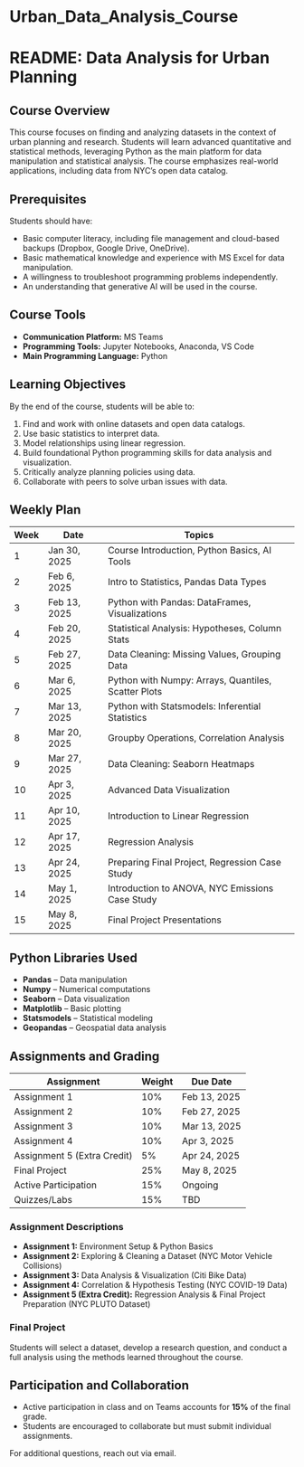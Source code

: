 # Urban_Data_Analysis_Course

# README: Data Analysis for Urban Planning

## Course Overview
This course focuses on finding and analyzing datasets in the context of urban planning and research. Students will learn advanced quantitative and statistical methods, leveraging Python as the main platform for data manipulation and statistical analysis. The course emphasizes real-world applications, including data from NYC’s open data catalog.

## Prerequisites
Students should have:
- Basic computer literacy, including file management and cloud-based backups (Dropbox, Google Drive, OneDrive).
- Basic mathematical knowledge and experience with MS Excel for data manipulation.
- A willingness to troubleshoot programming problems independently.
- An understanding that generative AI will be used in the course.

## Course Tools
- **Communication Platform:** MS Teams
- **Programming Tools:** Jupyter Notebooks, Anaconda, VS Code
- **Main Programming Language:** Python

## Learning Objectives
By the end of the course, students will be able to:
1. Find and work with online datasets and open data catalogs.
2. Use basic statistics to interpret data.
3. Model relationships using linear regression.
4. Build foundational Python programming skills for data analysis and visualization.
5. Critically analyze planning policies using data.
6. Collaborate with peers to solve urban issues with data.

## Weekly Plan
| Week | Date       | Topics |
|------|------------|--------------------------------------------------------|
| 1    | Jan 30, 2025 | Course Introduction, Python Basics, AI Tools |
| 2    | Feb 6, 2025  | Intro to Statistics, Pandas Data Types |
| 3    | Feb 13, 2025 | Python with Pandas: DataFrames, Visualizations |
| 4    | Feb 20, 2025 | Statistical Analysis: Hypotheses, Column Stats |
| 5    | Feb 27, 2025 | Data Cleaning: Missing Values, Grouping Data |
| 6    | Mar 6, 2025  | Python with Numpy: Arrays, Quantiles, Scatter Plots |
| 7    | Mar 13, 2025 | Python with Statsmodels: Inferential Statistics |
| 8    | Mar 20, 2025 | Groupby Operations, Correlation Analysis |
| 9    | Mar 27, 2025 | Data Cleaning: Seaborn Heatmaps |
| 10   | Apr 3, 2025  | Advanced Data Visualization |
| 11   | Apr 10, 2025 | Introduction to Linear Regression |
| 12   | Apr 17, 2025 | Regression Analysis |
| 13   | Apr 24, 2025 | Preparing Final Project, Regression Case Study |
| 14   | May 1, 2025  | Introduction to ANOVA, NYC Emissions Case Study |
| 15   | May 8, 2025  | Final Project Presentations |

## Python Libraries Used
- **Pandas** – Data manipulation
- **Numpy** – Numerical computations
- **Seaborn** – Data visualization
- **Matplotlib** – Basic plotting
- **Statsmodels** – Statistical modeling
- **Geopandas** – Geospatial data analysis

## Assignments and Grading
| Assignment | Weight | Due Date |
|------------|--------|----------|
| Assignment 1 | 10% | Feb 13, 2025 |
| Assignment 2 | 10% | Feb 27, 2025 |
| Assignment 3 | 10% | Mar 13, 2025 |
| Assignment 4 | 10% | Apr 3, 2025 |
| Assignment 5 (Extra Credit) | 5% | Apr 24, 2025 |
| Final Project | 25% | May 8, 2025 |
| Active Participation | 15% | Ongoing |
| Quizzes/Labs  | 15% | TBD |
### Assignment Descriptions
- **Assignment 1:** Environment Setup & Python Basics
- **Assignment 2:** Exploring & Cleaning a Dataset (NYC Motor Vehicle Collisions)
- **Assignment 3:** Data Analysis & Visualization (Citi Bike Data)
- **Assignment 4:** Correlation & Hypothesis Testing (NYC COVID-19 Data)
- **Assignment 5 (Extra Credit):** Regression Analysis & Final Project Preparation (NYC PLUTO Dataset)

### Final Project
Students will select a dataset, develop a research question, and conduct a full analysis using the methods learned throughout the course.

## Participation and Collaboration
- Active participation in class and on Teams accounts for **15%** of the final grade.
- Students are encouraged to collaborate but must submit individual assignments.

For additional questions, reach out via email.

